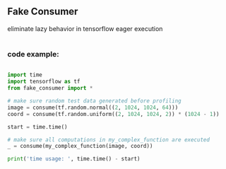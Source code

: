 ## Fake Consumer

eliminate lazy behavior in tensorflow eager execution

#

### code example:

```python

import time
import tensorflow as tf
from fake_consumer import *

# make sure random test data generated before profiling
image = consume(tf.random.normal((2, 1024, 1024, 64)))
coord = consume(tf.random.uniform((2, 1024, 1024, 2)) * (1024 - 1))

start = time.time()

# make sure all computations in my_complex_function are executed 
_ = consume(my_complex_function(image, coord))

print('time usage: ', time.time() - start)

```

